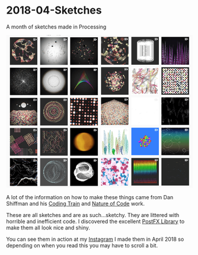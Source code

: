 # 2018-04-Sketches
A month of sketches made in Processing

![Month of Processing](https://github.com/gomako/2018-04-Sketches/blob/master/sceenshot.png?raw=true)

A lot of the information on how to make these things came from Dan Shiffman and his [Coding Train](https://www.youtube.com/channel/UCvjgXvBlbQiydffZU7m1_aw) and [Nature of Code](http://natureofcode.com/) work. 

These are all sketches and are as such...sketchy. They are littered with horrible and inefficient code. I discovered the excellent [PostFX Library](https://github.com/cansik/processing-postfx) to make them all look nice and shiny.

You can see them in action at my [Instagram](https://www.instagram.com/_gomako) I made them in April 2018 so depending on when you read this you may have to scroll a bit. 

